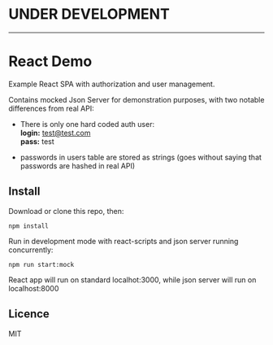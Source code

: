 # UNDER DEVELOPMENT

---

# React Demo

Example React SPA with authorization and user management. 

Contains mocked Json Server for demonstration purposes, with two notable differences from real API:
- There is only one hard coded auth user:  
   **login:** test@test.com  
   **pass:** test
   
- passwords in users table are stored as strings (goes without saying that passwords are hashed in real API)

## Install

Download or clone this repo, then:

`npm install`

Run in development mode with react-scripts and json server running concurrently:

`npm run start:mock`

React app will run on standard localhot:3000, while json server will run on localhost:8000

## Licence
MIT
